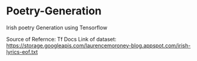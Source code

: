 # Poetry-Generation
Irish poetry Generation using Tensorflow

Source of Refernce: Tf Docs
Link of dataset: https://storage.googleapis.com/laurencemoroney-blog.appspot.com/irish-lyrics-eof.txt
